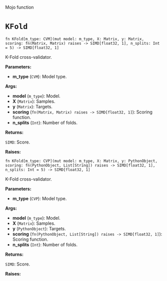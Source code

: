 Mojo function

# `KFold`

```mojo
fn KFold[m_type: CVM](mut model: m_type, X: Matrix, y: Matrix, scoring: fn(Matrix, Matrix) raises -> SIMD[float32, 1], n_splits: Int = 5) -> SIMD[float32, 1]
```

K-Fold cross-validator.

**Parameters:**

- **m_type** (`CVM`): Model type.

**Args:**

- **model** (`m_type`): Model.
- **X** (`Matrix`): Samples.
- **y** (`Matrix`): Targets.
- **scoring** (`fn(Matrix, Matrix) raises -> SIMD[float32, 1]`): Scoring function.
- **n_splits** (`Int`): Number of folds.

**Returns:**

`SIMD`: Score.

**Raises:**

```mojo
fn KFold[m_type: CVP](mut model: m_type, X: Matrix, y: PythonObject, scoring: fn(PythonObject, List[String]) raises -> SIMD[float32, 1], n_splits: Int = 5) -> SIMD[float32, 1]
```

K-Fold cross-validator.

**Parameters:**

- **m_type** (`CVP`): Model type.

**Args:**

- **model** (`m_type`): Model.
- **X** (`Matrix`): Samples.
- **y** (`PythonObject`): Targets.
- **scoring** (`fn(PythonObject, List[String]) raises -> SIMD[float32, 1]`): Scoring function.
- **n_splits** (`Int`): Number of folds.

**Returns:**

`SIMD`: Score.

**Raises:**

